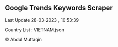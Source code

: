 

## Google Trends Keywords Scraper 
 
Last Update 28-03-2023 , 10:53:39

Country List :
VIETNAM.json



© Abdul Muttaqin 
